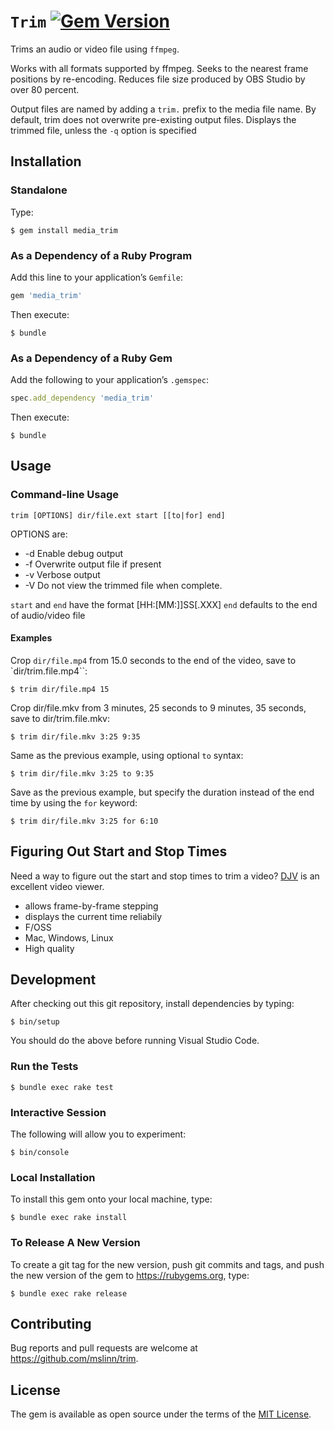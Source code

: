 # `Trim` [![Gem Version](https://badge.fury.io/rb/media_trim.svg)](https://badge.fury.io/rb/media_trim)

Trims an audio or video file using `ffmpeg`.

Works with all formats supported by ffmpeg.
Seeks to the nearest frame positions by re-encoding.
Reduces file size produced by OBS Studio by over 80 percent.

Output files are named by adding a `trim.` prefix to the media file name.
By default, trim does not overwrite pre-existing output files.
Displays the trimmed file, unless the `-q` option is specified


## Installation

### Standalone

Type:

```shell
$ gem install media_trim
```

### As a Dependency of a Ruby Program

Add this line to your application&rsquo;s `Gemfile`:

```ruby
gem 'media_trim'
```

Then execute:

```shell
$ bundle
```

### As a Dependency of a Ruby Gem

Add the following to your application&rsquo;s `.gemspec`:

```ruby
spec.add_dependency 'media_trim'
```

Then execute:

```shell
$ bundle
```

## Usage

### Command-line Usage

```shell
trim [OPTIONS] dir/file.ext start [[to|for] end]
```

OPTIONS are:

* -d Enable debug output
* -f Overwrite output file if present
* -v Verbose output
* -V Do not view the trimmed file when complete.

`start` and `end` have the format [HH:[MM:]]SS[.XXX]
`end` defaults to the end of audio/video file


#### Examples

Crop `dir/file.mp4` from 15.0 seconds to the end of the video, save to `dir/trim.file.mp4``:

```shell
$ trim dir/file.mp4 15
```

Crop dir/file.mkv from 3 minutes, 25 seconds to 9 minutes, 35 seconds, save to dir/trim.file.mkv:

```shell
$ trim dir/file.mkv 3:25 9:35
```

Same as the previous example, using optional `to` syntax:

```shell
$ trim dir/file.mkv 3:25 to 9:35
```

Save as the previous example, but specify the duration instead of the end time by using the `for` keyword:

```shell
$ trim dir/file.mkv 3:25 for 6:10
```


## Figuring Out Start and Stop Times

Need a way to figure out the start and stop times to trim a video?
[DJV](https://darbyjohnston.github.io/DJV/) is an excellent video viewer.

* allows frame-by-frame stepping
* displays the current time reliabily
* F/OSS
* Mac, Windows, Linux
* High quality


## Development

After checking out this git repository, install dependencies by typing:

```shell
$ bin/setup
```

You should do the above before running Visual Studio Code.


### Run the Tests

```shell
$ bundle exec rake test
```


### Interactive Session

The following will allow you to experiment:

```shell
$ bin/console
```


### Local Installation

To install this gem onto your local machine, type:

```shell
$ bundle exec rake install
```


### To Release A New Version

To create a git tag for the new version, push git commits and tags,
and push the new version of the gem to https://rubygems.org, type:

```shell
$ bundle exec rake release
```


## Contributing

Bug reports and pull requests are welcome at https://github.com/mslinn/trim.


## License

The gem is available as open source under the terms of the [MIT License](https://opensource.org/licenses/MIT).
